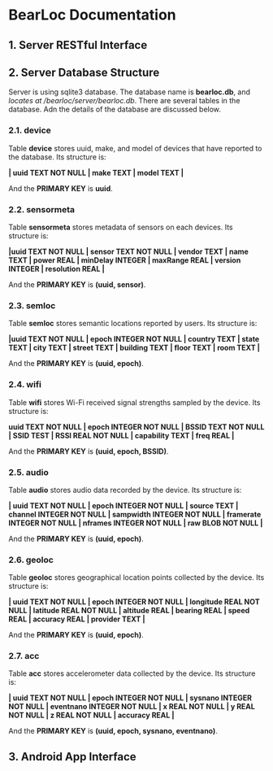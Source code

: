 # BearLoc Documentation


## 1. Server RESTful Interface



## 2. Server Database Structure

Server is using sqlite3 database. The database name is **bearloc.db**, and *locates at /bearloc/server/bearloc.db*. There are several tables in the database. Adn the details of the database are discussed below.

### 2.1. device

Table **device** stores uuid, make, and model of devices that have reported to the database. Its structure is:

**| uuid TEXT NOT NULL | make TEXT | model TEXT |**

And the **PRIMARY KEY** is **uuid**.


### 2.2. sensormeta

Table **sensormeta** stores metadata of sensors on each devices. Its structure is:

**|uuid TEXT NOT NULL | sensor TEXT NOT NULL | vendor TEXT | name TEXT | power REAL | minDelay INTEGER | maxRange REAL | version INTEGER | resolution REAL |**

And the **PRIMARY KEY** is **(uuid, sensor)**.


### 2.3. semloc

Table **semloc** stores semantic locations reported by users. Its structure is:

**|uuid TEXT NOT NULL | epoch INTEGER NOT NULL | country TEXT | state TEXT | city TEXT | street TEXT | building TEXT | floor TEXT | room TEXT |**

And the **PRIMARY KEY** is **(uuid, epoch)**.


### 2.4. wifi

Table **wifi** stores Wi-Fi received signal strengths sampled by the device. Its structure is:

**uuid TEXT NOT NULL | epoch INTEGER NOT NULL | BSSID TEXT NOT NULL | SSID TEST | RSSI REAL NOT NULL | capability TEXT | freq REAL |**

And the **PRIMARY KEY** is **(uuid, epoch, BSSID)**.


### 2.5. audio

Table **audio** stores audio data recorded by the device. Its structure is:

**| uuid TEXT NOT NULL | epoch INTEGER NOT NULL | source TEXT | channel INTEGER NOT NULL | sampwidth INTEGER NOT NULL | framerate INTEGER NOT NULL | nframes INTEGER NOT NULL | raw BLOB NOT NULL |**

And the **PRIMARY KEY** is **(uuid, epoch)**.


### 2.6. geoloc

Table **geoloc** stores geographical location points collected by the device. Its structure is:

**| uuid TEXT NOT NULL | epoch INTEGER NOT NULL | longitude REAL NOT NULL | latitude REAL NOT NULL | altitude REAL | bearing REAL | speed REAL | accuracy REAL | provider TEXT |**

And the **PRIMARY KEY** is **(uuid, epoch)**.


### 2.7. acc

Table **acc** stores accelerometer data collected by the device. Its structure is:

**| uuid TEXT NOT NULL | epoch INTEGER NOT NULL |  sysnano INTEGER NOT NULL |  eventnano INTEGER NOT NULL |  x REAL NOT NULL |  y REAL NOT NULL |  z REAL NOT NULL |  accuracy REAL |**

And the **PRIMARY KEY** is **(uuid, epoch, sysnano, eventnano)**.



## 3. Android App Interface
